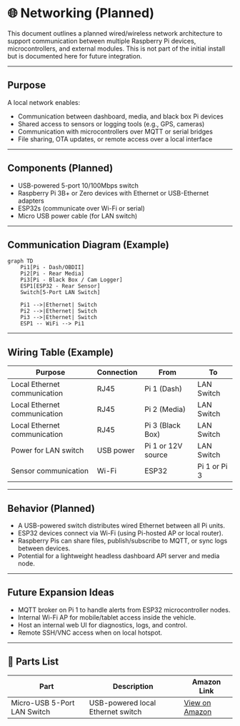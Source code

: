# 🌐 Networking (Planned)

This document outlines a planned wired/wireless network architecture to support communication between multiple Raspberry Pi devices, microcontrollers, and external modules. This is not part of the initial install but is documented here for future integration.

---

## Purpose

A local network enables:

- Communication between dashboard, media, and black box Pi devices
- Shared access to sensors or logging tools (e.g., GPS, cameras)
- Communication with microcontrollers over MQTT or serial bridges
- File sharing, OTA updates, or remote access over a local interface

---

## Components (Planned)

- USB-powered 5-port 10/100Mbps switch
- Raspberry Pi 3B+ or Zero devices with Ethernet or USB-Ethernet adapters
- ESP32s (communicate over Wi-Fi or serial)
- Micro USB power cable (for LAN switch)

---

## Communication Diagram (Example)

```mermaid
graph TD
    Pi1[Pi - Dash/OBDII]
    Pi2[Pi - Rear Media]
    Pi3[Pi - Black Box / Cam Logger]
    ESP1[ESP32 - Rear Sensor]
    Switch[5-Port LAN Switch]

    Pi1 -->|Ethernet| Switch
    Pi2 -->|Ethernet| Switch
    Pi3 -->|Ethernet| Switch
    ESP1 -- WiFi --> Pi1
```

---

## Wiring Table (Example)

| Purpose                       | Connection        | From               | To                      |
|-------------------------------|-------------------|--------------------|--------------------------|
| Local Ethernet communication | RJ45              | Pi 1 (Dash)        | LAN Switch               |
| Local Ethernet communication | RJ45              | Pi 2 (Media)       | LAN Switch               |
| Local Ethernet communication | RJ45              | Pi 3 (Black Box)   | LAN Switch               |
| Power for LAN switch         | USB power         | Pi 1 or 12V source | LAN Switch               |
| Sensor communication         | Wi-Fi             | ESP32              | Pi 1 or Pi 3             |

---

## Behavior (Planned)

- A USB-powered switch distributes wired Ethernet between all Pi units.
- ESP32 devices connect via Wi-Fi (using Pi-hosted AP or local router).
- Raspberry Pis can share files, publish/subscribe to MQTT, or sync logs between devices.
- Potential for a lightweight headless dashboard API server and media node.

---

## Future Expansion Ideas

- MQTT broker on Pi 1 to handle alerts from ESP32 microcontroller nodes.
- Internal Wi-Fi AP for mobile/tablet access inside the vehicle.
- Host an internal web UI for diagnostics, logs, and control.
- Remote SSH/VNC access when on local hotspot.

---

## 🔗 Parts List

| Part | Description | Amazon Link |
|------|-------------|-------------|
| Micro-USB 5-Port LAN Switch | USB-powered local Ethernet switch | [View on Amazon](https://www.amazon.com/dp/B01MAURDGG?ref_=ppx_hzsearch_conn_dt_b_fed_asin_title_1) |

